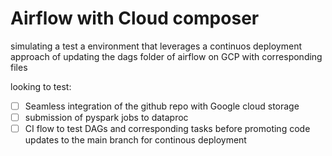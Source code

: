 # Airflow with Cloud composer

simulating a test a environment that leverages a continuos deployment approach of updating the dags folder of airflow on GCP with corresponding files

looking to test:
- [ ] Seamless integration of the github repo with Google cloud storage
- [ ] submission of pyspark jobs to dataproc
- [ ] CI flow to test DAGs and corresponding tasks before promoting code updates to the main branch for continous deployment